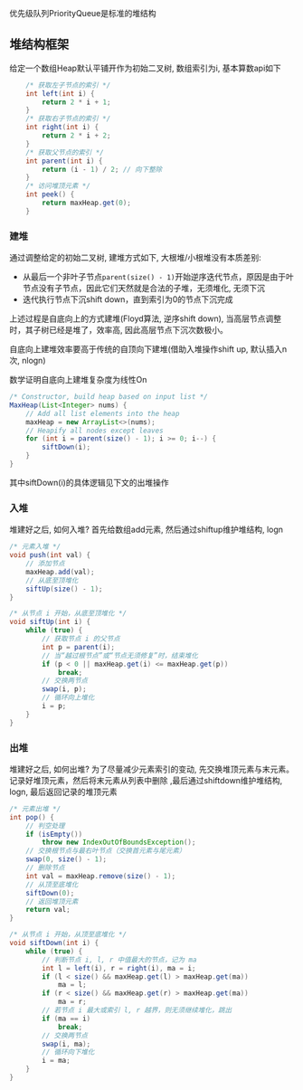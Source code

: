 优先级队列PriorityQueue<T>是标准的堆结构

## 堆结构框架
给定一个数组Heap<Integer>默认平铺开作为初始二叉树,  数组索引为i, 基本算数api如下
```java
    /* 获取左子节点的索引 */
    int left(int i) {
        return 2 * i + 1;
    }
    /* 获取右子节点的索引 */
    int right(int i) {
        return 2 * i + 2;
    }
    /* 获取父节点的索引 */
    int parent(int i) {
        return (i - 1) / 2; // 向下整除
    }
    /* 访问堆顶元素 */
    int peek() {
        return maxHeap.get(0);
    }
```
### 建堆
通过调整给定的初始二叉树, 建堆方式如下, 大根堆/小根堆没有本质差别:
- 从最后一个非叶子节点`parent(size() - 1)`开始逆序迭代节点，原因是由于叶节点没有子节点，因此它们天然就是合法的子堆，无须堆化, 无须下沉
- 迭代执行节点下沉shift down，直到索引为0的节点下沉完成

上述过程是自底向上的方式建堆(Floyd算法, 逆序shift down), 当高层节点调整时，其子树已经是堆了，效率高, 因此高层节点下沉次数极小。

自底向上建堆效率要高于传统的自顶向下建堆(借助入堆操作shift up, 默认插入n次, nlogn)

数学证明自底向上建堆复杂度为线性On
```java
/* Constructor, build heap based on input list */
MaxHeap(List<Integer> nums) {
    // Add all list elements into the heap
    maxHeap = new ArrayList<>(nums);
    // Heapify all nodes except leaves
    for (int i = parent(size() - 1); i >= 0; i--) {
        siftDown(i);
    }
}
```
其中siftDown(i)的具体逻辑见下文的出堆操作
### 入堆
堆建好之后, 如何入堆? 首先给数组add元素, 然后通过shiftup维护堆结构, logn
```java
/* 元素入堆 */
void push(int val) {
    // 添加节点
    maxHeap.add(val);
    // 从底至顶堆化
    siftUp(size() - 1);
}

/* 从节点 i 开始，从底至顶堆化 */
void siftUp(int i) {
    while (true) {
        // 获取节点 i 的父节点
        int p = parent(i);
        // 当“越过根节点”或“节点无须修复”时，结束堆化
        if (p < 0 || maxHeap.get(i) <= maxHeap.get(p))
            break;
        // 交换两节点
        swap(i, p);
        // 循环向上堆化
        i = p;
    }
}
```
### 出堆
堆建好之后, 如何出堆? 为了尽量减少元素索引的变动, 先交换堆顶元素与末元素。记录好堆顶元素，然后将末元素从列表中删除 ,最后通过shiftdown维护堆结构, logn, 最后返回记录的堆顶元素
```java
/* 元素出堆 */
int pop() {
    // 判空处理
    if (isEmpty())
        throw new IndexOutOfBoundsException();
    // 交换根节点与最右叶节点（交换首元素与尾元素）
    swap(0, size() - 1);
    // 删除节点
    int val = maxHeap.remove(size() - 1);
    // 从顶至底堆化
    siftDown(0);
    // 返回堆顶元素
    return val;
}

/* 从节点 i 开始，从顶至底堆化 */
void siftDown(int i) {
    while (true) {
        // 判断节点 i, l, r 中值最大的节点，记为 ma
        int l = left(i), r = right(i), ma = i;
        if (l < size() && maxHeap.get(l) > maxHeap.get(ma))
            ma = l;
        if (r < size() && maxHeap.get(r) > maxHeap.get(ma))
            ma = r;
        // 若节点 i 最大或索引 l, r 越界，则无须继续堆化，跳出
        if (ma == i)
            break;
        // 交换两节点
        swap(i, ma);
        // 循环向下堆化
        i = ma;
    }
}
```

